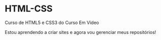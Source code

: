 # HTML-CSS
 Curso de HTML5 e CSS3 do Curso Em Vídeo

Estou aprendendo a criar sites e agora vou gerenciar meus repositórios! 